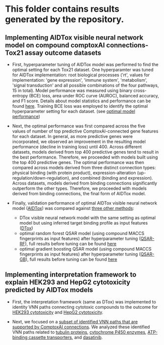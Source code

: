 # This folder contains results generated by the repository.

## Implementing AIDTox visible neural network model on compound comptoxAI connections-Tox21 assay outcome datasets 

+ First, hyperparameter tuning of AIDTox model was performed to find the optimal setting for each Tox21 dataset. One hyperparamter was tuned for AIDTox implementation: root biological processes ('rt', values for implementation: 'gene expression', 'immune system', 'metabolism', 'signal transduction' and all possible combinations of the four pathways, 15 in total). Model performance was measured using binary cross-entropy (BCE) loss, area under ROC curve (AUROC), balanced accuracy, and F1 score. Details about model statistics and performance can be found [here](compound_select_gene_comptoxai_tox21_implementation/compound_select_gene_comptoxai_tox21_implementation_performance_summary.tsv). Training BCE loss was employed to identify the optimal hyperparameter setting for each dataset. (see [optimal model performance](compound_select_gene_comptoxai_tox21_implementation/compound_select_gene_comptoxai_tox21_implementation_optimal_performance_summary_by_training_root_loss.tsv))

+ Next, the optimal performance was first compared across the five values of number of top predictive ComptoxAI-connected gene features for each dataset. In general, as more predictive genes were incorporated, we observed an improvement in the resulting model performance (decline in training loss) until 400. Across different datasets, models derived from top 400 predictive genes tend to result in the best performance. Therefore, we proceeded with models built using the top 400 predictive genes. The optimal performance was then compared across models derived from three distinct connection types: physical binding (with protein product), expression-alteration (up-regulation/down-regulation), and combined (binding and expression). Across datasets, models derived from binding connections significantly outperform the other types. Therefore, we proceeded with models derived from binding connections, the final form of AIDTox model. 

+ Finally, validation performance of optimal AIDTox visible neural network model ([AIDTox](compound_select_gene_comptoxai_tox21_implementation/compound_select_gene_comptoxai_tox21_implementation_optimal_performance_summary_by_training_root_loss.tsv)) was compared against [three other methods](compound_select_gene_comptoxai_tox21_implementation/compound_select_gene_comptoxai_tox21_compare_files.tsv):
  + DTox visible neural network model with the same setting as optimal model but using inferred target binding profile as input features ([DTox](compound_comptoxai_target_probability_tox21_implementation/select_gene_comptoxai/compound_target_probability_compare_select_gene_comptoxai_binding_dtox_performance_summary.tsv))
  + optimal random forest QSAR model (using compound MACCS fingerprints as input features) after hyperparameter tuning ([QSAR-RF](compound_structure_tox21_simple/select_gene_comptoxai/binding/randomforest/compound_structure_fingerprint_maccs_compare_select_gene_comptoxai_binding_tox21_simple_randomforest_optimal_performance_summary_by_training_log_loss.tsv)), full results before tuning can be found [here](compound_structure_tox21_simple/select_gene_comptoxai/binding/randomforest/compound_structure_fingerprint_maccs_compare_select_gene_comptoxai_binding_tox21_simple_randomforest_performance_summary.tsv) 
  + optimal gradient boosting QSAR model (using compound MACCS fingerprints as input features) after hyperparameter tuning ([QSAR-GB](compound_structure_tox21_simple/select_gene_comptoxai/binding/xgboost/compound_structure_fingerprint_maccs_compare_select_gene_comptoxai_binding_tox21_simple_xgboost_optimal_performance_summary_by_training_log_loss.tsv)), full results before tuning can be found [here](compound_structure_tox21_simple/select_gene_comptoxai/binding/xgboost/compound_structure_fingerprint_maccs_compare_select_gene_comptoxai_binding_tox21_simple_xgboost_performance_summary.tsv)

## Implementing interpretation framework to explain HEK293 and HepG2 cytotoxicity predicted by AIDTox models

+ First, the interpretation framework (same as DTox) was implemented to identity VNN paths connecting cytotoxic compounds to the outcome for [HEK293 cytotoxicity](compound_select_gene_comptoxai_tox21_interpret/binding/gamma-epsilon_0.001_0.1/compound_select_gene_comptoxai_binding_tox21-rt-viability-hek293-p1_400_rt_33_ps_5_re_0_st_0_xs_20_al_0.5_ld_1e-04_model.pt_gamma-epsilon_0.001_0.1_path_relevance_pv.tsv) and [HepG2 cytotoxicity](compound_select_gene_comptoxai_tox21_interpret/binding/gamma-epsilon_0.001_0.1/compound_select_gene_comptoxai_binding_tox21-rt-viability-hepg2-p1_400_rt_33_ps_5_re_0_st_0_xs_20_al_0.5_ld_1e-04_model.pt_gamma-epsilon_0.001_0.1_path_relevance_pv.tsv).

+ Next, we focused on a [subset of identified VNN paths that are supported by ComptoxAI connections](compound_select_gene_comptoxai_tox21_interpret_analysis/compound_select_gene_comptoxai_binding_tox21-rt-viability-hek293-p1_400_rt_33_ps_5_re_0_st_0_xs_20_al_0.5_ld_1e-04_model.pt_gamma-epsilon_0.001_0.1_target_path_relevance_pv.tsv). We analyzed these identified VNN paths related to [tubulin proteins](compound_select_gene_comptoxai_tox21_interpret_analysis/tubulin_pathway_relations.tsv), [cytochrome P450 enzymes](compound_select_gene_comptoxai_tox21_interpret_analysis/cytochrome_p450_pathway_relations.tsv), [ATP-binding cassette transporters](compound_select_gene_comptoxai_tox21_interpret_analysis/abc_pathway_relations.tsv), and [dasatinib](compound_select_gene_comptoxai_tox21_interpret_analysis/dasatinib_pathway_relations.tsv).


